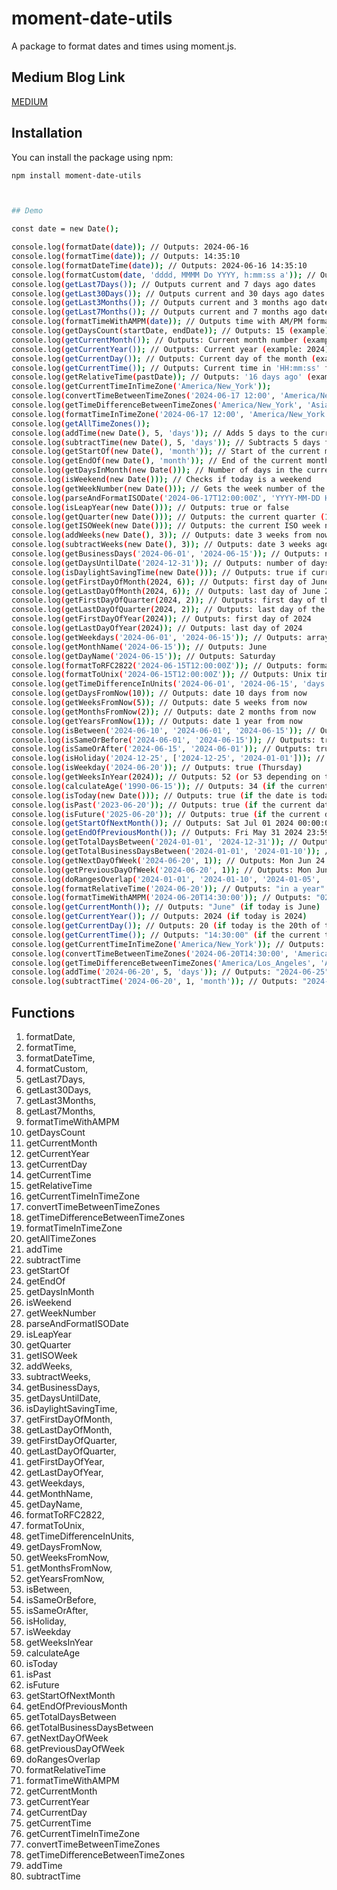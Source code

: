 # moment-date-utils

A package to format dates and times using moment.js.

## Medium Blog Link

[MEDIUM](https://medium.com/@abhisheksojitra19/mastering-date-and-time-in-javascript-with-moment-date-utils-dbc7eae966fe)

## Installation

You can install the package using npm:

```sh
npm install moment-date-utils



## Demo

const date = new Date();

console.log(formatDate(date)); // Outputs: 2024-06-16
console.log(formatTime(date)); // Outputs: 14:35:10
console.log(formatDateTime(date)); // Outputs: 2024-06-16 14:35:10
console.log(formatCustom(date, 'dddd, MMMM Do YYYY, h:mm:ss a')); // Outputs: Sunday, June 16th 2024, 2:35:10 pm
console.log(getLast7Days()); // Outputs current and 7 days ago dates
console.log(getLast30Days()); // Outputs current and 30 days ago dates
console.log(getLast3Months()); // Outputs current and 3 months ago dates
console.log(getLast7Months()); // Outputs current and 7 months ago dates
console.log(formatTimeWithAMPM(date)); // Outputs time with AM/PM format
console.log(getDaysCount(startDate, endDate)); // Outputs: 15 (example)
console.log(getCurrentMonth()); // Outputs: Current month number (example: 6 for June)
console.log(getCurrentYear()); // Outputs: Current year (example: 2024)
console.log(getCurrentDay()); // Outputs: Current day of the month (example: 16)
console.log(getCurrentTime()); // Outputs: Current time in 'HH:mm:ss' format (example: 14:35:10)
console.log(getRelativeTime(pastDate)); // Outputs: '16 days ago' (example)
console.log(getCurrentTimeInTimeZone('America/New_York'));
console.log(convertTimeBetweenTimeZones('2024-06-17 12:00', 'America/New_York', 'Asia/Tokyo'));
console.log(getTimeDifferenceBetweenTimeZones('America/New_York', 'Asia/Tokyo'));
console.log(formatTimeInTimeZone('2024-06-17 12:00', 'America/New_York', 'MMMM Do YYYY, h:mm:ss a'));
console.log(getAllTimeZones());
console.log(addTime(new Date(), 5, 'days')); // Adds 5 days to the current date
console.log(subtractTime(new Date(), 5, 'days')); // Subtracts 5 days from the current date
console.log(getStartOf(new Date(), 'month')); // Start of the current month
console.log(getEndOf(new Date(), 'month')); // End of the current month
console.log(getDaysInMonth(new Date())); // Number of days in the current month
console.log(isWeekend(new Date())); // Checks if today is a weekend
console.log(getWeekNumber(new Date())); // Gets the week number of the current date
console.log(parseAndFormatISODate('2024-06-17T12:00:00Z', 'YYYY-MM-DD HH:mm:ss')); // Parses and formats an ISO 8601 date
console.log(isLeapYear(new Date())); // Outputs: true or false
console.log(getQuarter(new Date())); // Outputs: the current quarter (1-4)
console.log(getISOWeek(new Date())); // Outputs: the current ISO week number
console.log(addWeeks(new Date(), 3)); // Outputs: date 3 weeks from now
console.log(subtractWeeks(new Date(), 3)); // Outputs: date 3 weeks ago
console.log(getBusinessDays('2024-06-01', '2024-06-15')); // Outputs: number of business days between June 1 and June 15, 2024
console.log(getDaysUntilDate('2024-12-31')); // Outputs: number of days until December 31, 2024
console.log(isDaylightSavingTime(new Date())); // Outputs: true if current date is in DST, false otherwise
console.log(getFirstDayOfMonth(2024, 6)); // Outputs: first day of June 2024
console.log(getLastDayOfMonth(2024, 6)); // Outputs: last day of June 2024
console.log(getFirstDayOfQuarter(2024, 2)); // Outputs: first day of the 2nd quarter of 2024
console.log(getLastDayOfQuarter(2024, 2)); // Outputs: last day of the 2nd quarter of 2024
console.log(getFirstDayOfYear(2024)); // Outputs: first day of 2024
console.log(getLastDayOfYear(2024)); // Outputs: last day of 2024
console.log(getWeekdays('2024-06-01', '2024-06-15')); // Outputs: array of weekdays between June 1 and June 15, 2024
console.log(getMonthName('2024-06-15')); // Outputs: June
console.log(getDayName('2024-06-15')); // Outputs: Saturday
console.log(formatToRFC2822('2024-06-15T12:00:00Z')); // Outputs: formatted RFC 2822 string of the date
console.log(formatToUnix('2024-06-15T12:00:00Z')); // Outputs: Unix timestamp of the date
console.log(getTimeDifferenceInUnits('2024-06-01', '2024-06-15', 'days')); // Outputs: 14 (difference in days)
console.log(getDaysFromNow(10)); // Outputs: date 10 days from now
console.log(getWeeksFromNow(5)); // Outputs: date 5 weeks from now
console.log(getMonthsFromNow(2)); // Outputs: date 2 months from now
console.log(getYearsFromNow(1)); // Outputs: date 1 year from now
console.log(isBetween('2024-06-10', '2024-06-01', '2024-06-15')); // Outputs: true
console.log(isSameOrBefore('2024-06-01', '2024-06-15')); // Outputs: true
console.log(isSameOrAfter('2024-06-15', '2024-06-01')); // Outputs: true
console.log(isHoliday('2024-12-25', ['2024-12-25', '2024-01-01'])); // Outputs: true
console.log(isWeekday('2024-06-20')); // Outputs: true (Thursday)
console.log(getWeeksInYear(2024)); // Outputs: 52 (or 53 depending on the year)
console.log(calculateAge('1990-06-15')); // Outputs: 34 (if the current year is 2024)
console.log(isToday(new Date())); // Outputs: true (if the date is today)
console.log(isPast('2023-06-20')); // Outputs: true (if the current date is past June 20, 2023)
console.log(isFuture('2025-06-20')); // Outputs: true (if the current date is before June 20, 2025)
console.log(getStartOfNextMonth()); // Outputs: Sat Jul 01 2024 00:00:00 GMT+0000 (or similar)
console.log(getEndOfPreviousMonth()); // Outputs: Fri May 31 2024 23:59:59 GMT+0000 (or similar)
console.log(getTotalDaysBetween('2024-01-01', '2024-12-31')); // Outputs: 365 (for a non-leap year)
console.log(getTotalBusinessDaysBetween('2024-01-01', '2024-01-10')); // Outputs: 7 (assuming no holidays)
console.log(getNextDayOfWeek('2024-06-20', 1)); // Outputs: Mon Jun 24 2024 00:00:00 GMT+0000 (or similar, next Monday)
console.log(getPreviousDayOfWeek('2024-06-20', 1)); // Outputs: Mon Jun 17 2024 00:00:00 GMT+0000 (or similar, previous Monday)
console.log(doRangesOverlap('2024-01-01', '2024-01-10', '2024-01-05', '2024-01-15')); // Outputs: true
console.log(formatRelativeTime('2024-06-20')); // Outputs: "in a year" (if today is 2023-06-20)
console.log(formatTimeWithAMPM('2024-06-20T14:30:00')); // Outputs: "02:30 PM"
console.log(getCurrentMonth()); // Outputs: "June" (if today is June)
console.log(getCurrentYear()); // Outputs: 2024 (if today is 2024)
console.log(getCurrentDay()); // Outputs: 20 (if today is the 20th of the month)
console.log(getCurrentTime()); // Outputs: "14:30:00" (if the current time is 2:30 PM)
console.log(getCurrentTimeInTimeZone('America/New_York')); // Outputs: "10:30:00" (if the current time in New York is 10:30 AM)
console.log(convertTimeBetweenTimeZones('2024-06-20T14:30:00', 'America/Los_Angeles', 'Asia/Tokyo')); // Outputs: "06:30:00" (next day)
console.log(getTimeDifferenceBetweenTimeZones('America/Los_Angeles', 'Asia/Tokyo')); // Outputs: 16 (hours difference)
console.log(addTime('2024-06-20', 5, 'days')); // Outputs: "2024-06-25"
console.log(subtractTime('2024-06-20', 1, 'month')); // Outputs: "2024-05-20"

```

## Functions

1. formatDate,
2. formatTime,
3. formatDateTime,
4. formatCustom,
5. getLast7Days,
6. getLast30Days,
7. getLast3Months,
8. getLast7Months,
9. formatTimeWithAMPM
10. getDaysCount
11. getCurrentMonth
12. getCurrentYear
13. getCurrentDay
14. getCurrentTime
15. getRelativeTime
16. getCurrentTimeInTimeZone
17. convertTimeBetweenTimeZones
18. getTimeDifferenceBetweenTimeZones
19. formatTimeInTimeZone
20. getAllTimeZones
21. addTime
22. subtractTime
23. getStartOf
24. getEndOf
25. getDaysInMonth
26. isWeekend
27. getWeekNumber
28. parseAndFormatISODate
29. isLeapYear
30. getQuarter
31. getISOWeek
32. addWeeks,
33. subtractWeeks,
34. getBusinessDays,
35. getDaysUntilDate,
36. isDaylightSavingTime,
37. getFirstDayOfMonth,
38. getLastDayOfMonth,
39. getFirstDayOfQuarter,
40. getLastDayOfQuarter,
41. getFirstDayOfYear,
42. getLastDayOfYear,
43. getWeekdays,
44. getMonthName,
45. getDayName,
46. formatToRFC2822,
47. formatToUnix,
48. getTimeDifferenceInUnits,
49. getDaysFromNow,
50. getWeeksFromNow,
51. getMonthsFromNow,
52. getYearsFromNow,
53. isBetween,
54. isSameOrBefore,
55. isSameOrAfter,
56. isHoliday,
57. isWeekday
58. getWeeksInYear
59. calculateAge
60. isToday
61. isPast
62. isFuture
63. getStartOfNextMonth
64. getEndOfPreviousMonth
65. getTotalDaysBetween
66. getTotalBusinessDaysBetween
67. getNextDayOfWeek
68. getPreviousDayOfWeek
69. doRangesOverlap
70. formatRelativeTime
71. formatTimeWithAMPM
72. getCurrentMonth
73. getCurrentYear
74. getCurrentDay
75. getCurrentTime
76. getCurrentTimeInTimeZone
77. convertTimeBetweenTimeZones
78. getTimeDifferenceBetweenTimeZones
79. addTime
80. subtractTime
